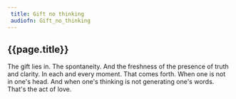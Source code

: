 ```yaml
---
 title: Gift no thinking
 audiofn: Gift_no_thinking
---
```


## {{page.title}}

The gift lies in. The spontaneity. And the freshness of the presence of
truth and clarity. In each and every moment. That comes forth. When one
is not in one's head. And when one's thinking is not generating one's
words. That's the act of love.

